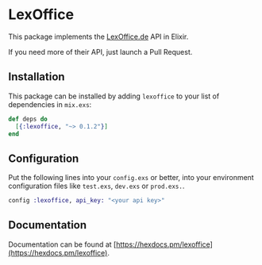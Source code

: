 # LexOffice

This package implements the [LexOffice.de](https://lexoffice.de) API in Elixir.

If you need more of their API, just launch a Pull Request.

## Installation

This package can be installed by adding `lexoffice` to your list of dependencies in `mix.exs`:

```elixir
def deps do
  [{:lexoffice, "~> 0.1.2"}]
end
```

## Configuration

Put the following lines into your `config.exs` or better, into your environment
configuration files like `test.exs`, `dev.exs` or `prod.exs.`.

```elixir
config :lexoffice, api_key: "<your api key>"
```

## Documentation

Documentation can be found at [https://hexdocs.pm/lexoffice](https://hexdocs.pm/lexoffice).
